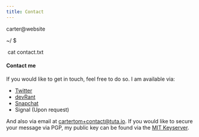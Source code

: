 ```yaml
---
title: Contact
---
```


<div class="term"><p class="term-user">carter@website</p> <p class="term-path">~/&nbsp;$</p>&nbsp;cat&nbsp;contact.txt</div>


#### Contact me

If you would like to get in touch, feel free to do so. I am available via:
 - [Twitter]()
 - [devRant]()
 - [Snapchat]()
 - Signal (Upon request)
  
And also via email at [cartertom+contact@tuta.io](mailto:cartertom+contact@tuta.io). If you would like to secure your message via PGP, my public key can be found via the [MIT Keyserver](https://pgp.mit.edu/pks/lookup?op=get&search=0x0CFE4931C884E300).

